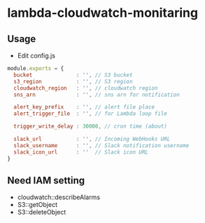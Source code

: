 # lambda-cloudwatch-monitaring

## Usage
- Edit config.js

```js:config.js
module.exports = {
  bucket              : '', // S3 bucket
  s3_region           : '', // S3 region
  cloudwatch_region   : '', // cloudwatch region
  sns_arn             : '', // sns arn for notification

  alert_key_prefix    : '', // alert file place
  alert_trigger_file  : '', // for Lambda loop file

  trigger_write_delay : 30000, // cron time (about) 

  slack_url           : '', // Incoming WebHooks URL
  slack_username      : '', // Slack notification username
  slack_icon_url      : ''  // Slack icon URL
}
```

## Need IAM setting
- cloudwatch::describeAlarms
- S3::getObject
- S3::deleteObject
